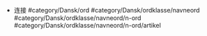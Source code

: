- 连接 #category/Dansk/ord #category/Dansk/ordklasse/navneord #category/Dansk/ordklasse/navneord/n-ord #category/Dansk/ordklasse/navneord/n-ord/artikel 